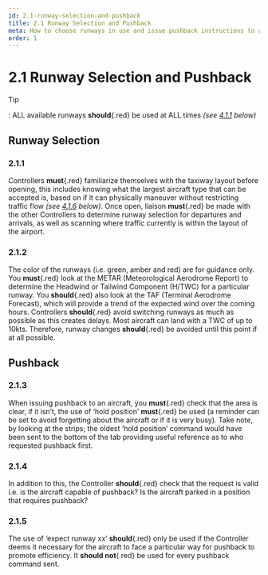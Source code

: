 ```yaml
---
id: 2.1-runway-selection-and-pushback
title: 2.1 Runway Selection and Pushback
meta: How to choose runways in use and issue pushback instructions to aircraft
order: 1
---
```


# 2.1  Runway Selection and Pushback

 

Tip

: ALL available runways **should**{.red} be used at ALL times *(see [4.1.1](/guide/atc-manual/4.-atis/4.1-atis#4.1.1) below)*

 

## Runway Selection 



### 2.1.1    

Controllers **must**{.red} familiarize themselves with the taxiway layout before opening, this includes knowing what the largest aircraft type that can be accepted is, based on if it can physically maneuver without restricting traffic flow *(see [4.1.6](/guide/atc-manual/4.-atis/4.1-atis#4.1.6) below)*. Once open, liaison **must**{.red} be made with the other Controllers to determine runway selection for departures and arrivals, as well as scanning where traffic currently is within the layout of the airport.



### 2.1.2    

The color of the runways (i.e. green, amber and red) are for guidance only. You **must**{.red} look at the METAR (Meteorological Aerodrome Report) to determine the Headwind or Tailwind Component (H/TWC) for a particular runway. You **should**{.red} also look at the TAF (Terminal Aerodrome Forecast), which will provide a trend of the expected wind over the coming hours. Controllers **should**{.red} avoid switching runways as much as possible as this creates delays. Most aircraft can land with a TWC of up to 10kts. Therefore, runway changes **should**{.red} be avoided until this point if at all possible.



## Pushback



### 2.1.3    

When issuing pushback to an aircraft, you **must**{.red} check that the area is clear, if it isn’t, the use of ‘hold position’ **must**{.red} be used (a reminder can be set to avoid forgetting about the aircraft or if it is very busy). Take note, by looking at the strips; the oldest ‘hold position’ command would have been sent to the bottom of the tab providing useful reference as to who requested pushback first.



### 2.1.4    

In addition to this, the Controller **should**{.red} check that the request is valid i.e. is the aircraft capable of pushback? Is the aircraft parked in a position that requires pushback?



### 2.1.5    

The use of ‘expect runway xx’ **should**{.red} only be used if the Controller deems it necessary for the aircraft to face a particular way for pushback to promote efficiency. It **should not**{.red} be used for every pushback command sent.
